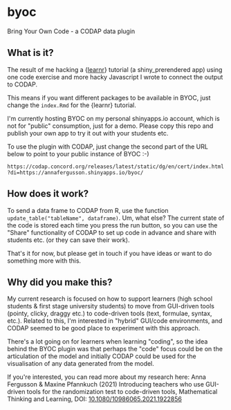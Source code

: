 # byoc

Bring Your Own Code - a CODAP data plugin

## What is it?

The result of me hacking a {[learnr](https://rstudio.github.io/learnr/)} tutorial (a shiny_prerendered app) using one code exercise and more hacky Javascript I wrote to connect the output to CODAP.

This means if you want different packages to be available in BYOC, just change the `index.Rmd` for the {learnr} tutorial. 

I'm currently hosting BYOC on my personal shinyapps.io account, which is not for "public" consumption, just for a demo. Please copy this repo and publish your own app to try it out with your students etc.

To use the plugin with CODAP, just change the second part of the URL below to point to your public instance of BYOC :-)

`https://codap.concord.org/releases/latest/static/dg/en/cert/index.html?di=https://annafergusson.shinyapps.io/byoc/`

## How does it work?

To send a data frame to CODAP from R, use the function `update_table("tableName", dataframe)`. Um, what else? The current state of the code is stored each time you press the run button, so you can use the "Share" functionality of CODAP to set up code in advance and share with students etc. (or they can save their work).

That's it for now, but please get in touch if you have ideas or want to do something more with this. 

## Why did you make this?

My current research is focused on how to support learners (high school students & first stage university students) to move from GUI-driven tools (pointy, clicky, draggy etc.) to code-driven tools (text, formulae, syntax, etc.). Related to this, I'm interested in "hybrid" GUI/code environments, and CODAP seemed to be good place to experiment with this approach. 

There's a lot going on for learners when learning "coding", so the idea behind the BYOC plugin was that perhaps the "code" focus could be on the articulation of the model and initially CODAP could be used for the visualisation of any data generated from the model. 

If you're interested, you can read more about my research here: Anna Fergusson & Maxine Pfannkuch (2021) Introducing teachers who use GUI-driven tools for the randomization test to code-driven tools, Mathematical Thinking and Learning, DOI: [10.1080/10986065.2021.1922856](https://doi.org/10.1080/10986065.2021.1922856)




